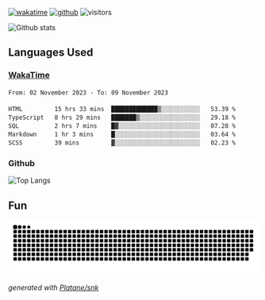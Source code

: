 [![wakatime](https://wakatime.com/badge/user/82c377cd-a54c-404c-b7df-177b313ca539.svg)](https://wakatime.com/@82c377cd-a54c-404c-b7df-177b313ca539)
[![github](https://img.shields.io/github/followers/xinthose?logo=github&style=plastic)](https://github.com/alanhamlett?tab=followers)
![visitors](https://visitor-badge.glitch.me/badge?page_id=xinthose&left_color=green&right_color=red)

![Github stats](https://github-readme-stats.vercel.app/api?username=xinthose&show_icons=true&theme=radical&count_private=true)

## Languages Used

### [WakaTime](https://wakatime.com/)
<!--START_SECTION:waka-->

```txt
From: 02 November 2023 - To: 09 November 2023

HTML         15 hrs 33 mins  █████████████▒░░░░░░░░░░░   53.39 %
TypeScript   8 hrs 29 mins   ███████▒░░░░░░░░░░░░░░░░░   29.18 %
SQL          2 hrs 7 mins    █▓░░░░░░░░░░░░░░░░░░░░░░░   07.28 %
Markdown     1 hr 3 mins     █░░░░░░░░░░░░░░░░░░░░░░░░   03.64 %
SCSS         39 mins         ▓░░░░░░░░░░░░░░░░░░░░░░░░   02.23 %
```

<!--END_SECTION:waka-->

### Github

![Top Langs](https://github-readme-stats.vercel.app/api/top-langs/?username=xinthose)

## Fun
![github contribution grid snake animation](https://raw.githubusercontent.com/xinthose/xinthose/output/github-contribution-grid-snake.svg)

_generated with [Platane/snk](https://github.com/Platane/snk)_
